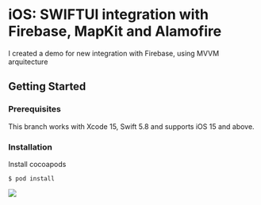 # iOS: SWIFTUI integration with Firebase, MapKit and Alamofire 

I created a demo for new integration with Firebase, using MVVM arquitecture

## Getting Started

### Prerequisites

This branch works with Xcode 15, Swift 5.8 and supports iOS 15 and above.

### Installation

Install cocoapods

```
$ pod install
```



<img src="https://user-images.githubusercontent.com/37766175/121809054-446bac80-cc96-11eb-9139-08c6d9ad2d88.png" />

